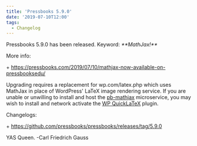 ```yaml
---
title: 'Pressbooks 5.9.0'
date: '2019-07-10T12:00'
tags:
  - Changelog
---
```


Pressbooks 5.9.0 has been released. Keyword: _\*\*MathJax!\*\*_

More info:

\+ https://pressbooks.com/2019/07/10/mathjax-now-available-on-pressbooksedu/

Upgrading requires a replacement for wp.com/latex.php which uses MathJax in place of
WordPress' LaTeX image rendering service. If you are unable or unwilling to install and
host the [pb-mathjax](https://github.com/pressbooks/pb-mathjax) microservice, you may wish
to install and network activate the
[WP QuickLaTeX](http://www.holoborodko.com/pavel/quicklatex/) plugin.

Changelogs:

\+ https://github.com/pressbooks/pressbooks/releases/tag/5.9.0

YAS Queen. -Carl Friedrich Gauss
